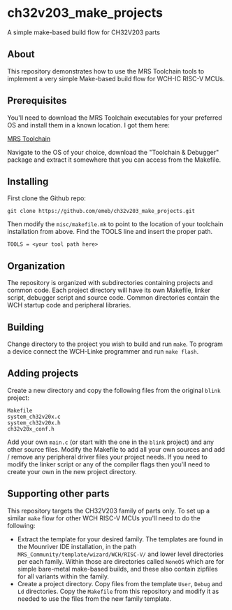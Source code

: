 # ch32v203_make_projects
A simple make-based build flow for CH32V203 parts

## About
This repository demonstrates how to use the MRS Toolchain tools to implement
a very simple Make-based build flow for WCH-IC RISC-V MCUs.

## Prerequisites
You'll need to download the MRS Toolchain executables for your preferred OS and
install them in a known location. I got them here:

[MRS Toolchain](http://www.mounriver.com/download)

Navigate to the OS of your choice, download the "Toolchain & Debugger" package
and extract it somewhere that you can access from the Makefile.

## Installing
First clone the Github repo:
```
git clone https://github.com/emeb/ch32v203_make_projects.git
```

Then modify the `misc/makefile.mk` to point to the location of your toolchain installation
from above. Find the TOOLS line and insert the proper path.
```
TOOLS = <your tool path here>
```

## Organization
The repository is organized with subdirectories containing projects and common
code. Each project directory will have its own Makefile, linker script, debugger script
and source code. Common directories contain the WCH startup code and peripheral
libraries.

## Building
Change directory to the project you wish to build and run `make`. To program a
device connect the WCH-Linke programmer and run `make flash`.

## Adding projects
Create a new directory and copy the following files from the original `blink`
project:
```
Makefile
system_ch32v20x.c
system_ch32v20x.h
ch32v20x_conf.h
```
Add your own `main.c` (or start with the one in the `blink` project) and any
other source files. Modify the Makefile to add all your own sources and add /
remove any peripheral driver files your project	needs. If you need to modify
the linker script or any of the compiler flags then you'll need to create your
own in the new project directory.

## Supporting other parts
This repository targets the CH32V203 family of parts only. To set up a similar
`make` flow for other WCH RISC-V MCUs you'll need to do the following:

* Extract the template for your desired family. The templates are found in
the Mounriver IDE installation, in the path `MRS_Community/template/wizard/WCH/RISC-V/`
and lower level directories per each family. Within those are directories
called `NoneOS` which are for simple bare-metal make-based builds, and these
also contain zipfiles for all variants within the family.
* Create a project directory. Copy files from the template `User`, `Debug` and
`Ld` directories. Copy the `Makefile` from this repository and modify it as
needed to use the files from the new family template.

